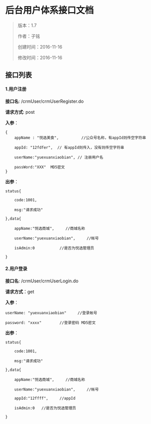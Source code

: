 # 后台用户体系接口文档

>版本：1.7
>
>作者：子铭
>
>创建时间：2016-11-16
>
>修改时间：2016-11-16

## 接口列表


#### 1.用户注册

**接口名**:    /crmUser/crmUserRegister.do

**请求方式**:    post

**入参**：

```
{
    appName : "悦选美食",          //公众号名称，有appId则传空字符串

	appId: "12fdfer",  // 有appId则传入，没有则传空字符串

    userName:"yuexuanxiaobian", // 注册用户名

	passWord:"XXX"  MD5密文
}
```

**出参**：

```
status{

	code:1001,

	msg:"请求成功"

},data{

	appName:"悦选商城",		//商城名称

	userName:"yuexuanxiaobian",		//帐号

	isAdmin:0			//是否为悦选管理员

}
```

#### 2.用户登录

**接口名**:   /crmUser/crmUserLogin.do

**请求方式**：get

**入参**：

```
userName: "yuexuanxiaobian"		//登录帐号

password: "xxxx"		//登录密码 MD5密文
```

**出参**：

```
status{

	code:1001,

	msg:"请求成功"

},data{

	appName:"悦选商城",		//商城名称

	userName:"yuexuanxiaobian",		//帐号

    appId:"12ffff",		//appId

	isAdmin:0	//是否为悦选管理员

}
```
